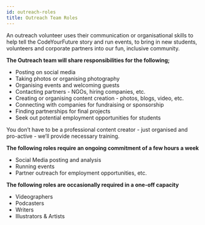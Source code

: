 ```yaml
---
id: outreach-roles
title: Outreach Team Roles 
---
```


An outreach volunteer uses their communication or organisational skills to help tell the CodeYourFuture story and run events, to bring in new students, volunteers and corporate partners into our fun, inclusive community. 

**The Outreach team will share responsibilities for the following;**

* Posting on social media  
* Taking photos or organising photography
* Organising events and welcoming guests
* Contacting partners - NGOs, hiring companies, etc.
* Creating or organising content creation - photos, blogs, video, etc.
* Connecting with companies for fundraising or sponsorship
* Finding partnerships for final projects
* Seek out potential employment opportunities for students

You don’t have to be a professional content creator - just organised and pro-active - we’ll provide necessary training.

**The following roles require an ongoing commitment of a few hours a week**
* Social Media posting and analysis 
* Running events 
* Partner outreach for employment opportunities, etc. 

**The following roles are occasionally required in a one-off capacity** 
* Videographers
* Podcasters
* Writers
* Illustrators & Artists

